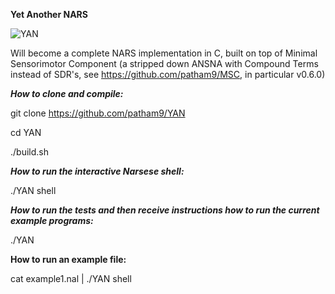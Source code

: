 **Yet Another NARS**

![YAN](https://user-images.githubusercontent.com/8284677/71787964-c96c8400-3015-11ea-91ac-2b98d621be33.png)

Will become a complete NARS implementation in C, built on top of Minimal Sensorimotor Component (a stripped down ANSNA with Compound Terms instead of SDR's, see https://github.com/patham9/MSC, in particular v0.6.0)

***How to clone and compile:***

git clone https://github.com/patham9/YAN

cd YAN

./build.sh

***How to run the interactive Narsese shell:***

./YAN shell

***How to run the tests and then receive instructions how to run the current example programs:***

./YAN

**How to run an example file:**

cat example1.nal | ./YAN shell

